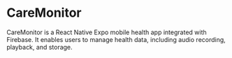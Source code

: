 # CareMonitor
CareMonitor is a React Native Expo mobile health app integrated with Firebase. It enables users to manage health data, including audio recording, playback, and storage. 
